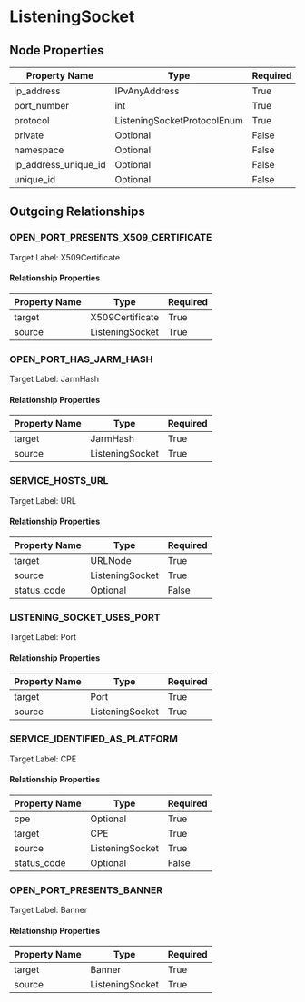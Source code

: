 
# ListeningSocket

## Node Properties

| Property Name | Type | Required |
| ------------- | ---- | -------- |
| ip_address | IPvAnyAddress | True |
| port_number | int | True |
| protocol | ListeningSocketProtocolEnum | True |
| private | Optional | False |
| namespace | Optional | False |
| ip_address_unique_id | Optional | False |
| unique_id | Optional | False |



## Outgoing Relationships

### OPEN_PORT_PRESENTS_X509_CERTIFICATE

Target Label: X509Certificate

#### Relationship Properties

| Property Name | Type | Required |
| ------------- | ---- | -------- |
| target | X509Certificate | True |
| source | ListeningSocket | True |


### OPEN_PORT_HAS_JARM_HASH

Target Label: JarmHash

#### Relationship Properties

| Property Name | Type | Required |
| ------------- | ---- | -------- |
| target | JarmHash | True |
| source | ListeningSocket | True |


### SERVICE_HOSTS_URL

Target Label: URL

#### Relationship Properties

| Property Name | Type | Required |
| ------------- | ---- | -------- |
| target | URLNode | True |
| source | ListeningSocket | True |
| status_code | Optional | False |


### LISTENING_SOCKET_USES_PORT

Target Label: Port

#### Relationship Properties

| Property Name | Type | Required |
| ------------- | ---- | -------- |
| target | Port | True |
| source | ListeningSocket | True |


### SERVICE_IDENTIFIED_AS_PLATFORM

Target Label: CPE

#### Relationship Properties

| Property Name | Type | Required |
| ------------- | ---- | -------- |
| cpe | Optional | True |
| target | CPE | True |
| source | ListeningSocket | True |
| status_code | Optional | False |


### OPEN_PORT_PRESENTS_BANNER

Target Label: Banner

#### Relationship Properties

| Property Name | Type | Required |
| ------------- | ---- | -------- |
| target | Banner | True |
| source | ListeningSocket | True |




